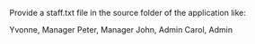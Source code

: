 Provide a staff.txt file in the source folder of the application like:

Yvonne, Manager
Peter, Manager
John, Admin
Carol, Admin